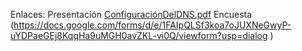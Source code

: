 Enlaces: Presentación [ConfiguraciónDelDNS.pdf](https://www.ConfiguraciónDelDNS.pdf.com)
         Encuesta (https://docs.google.com/forms/d/e/1FAIpQLSf3koa7oJUXNeGwyP-uYDPaeGEj8KqqHa9uMGH0avZKL-vi0Q/viewform?usp=dialog ) 
